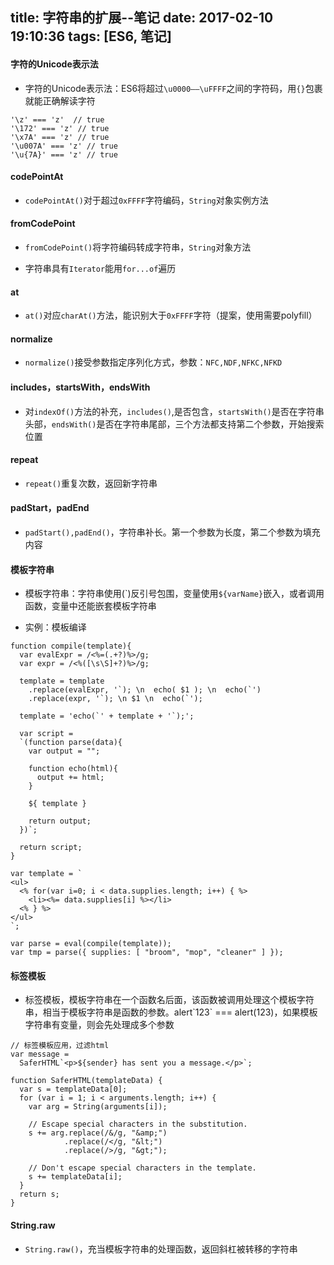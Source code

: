 title: 字符串的扩展--笔记
date: 2017-02-10 19:10:36
tags: [ES6, 笔记]
---
#### 字符的Unicode表示法

* 字符的Unicode表示法：ES6将超过`\u0000——\uFFFF`之间的字符码，用`{}`包裹就能正确解读字符

```
'\z' === 'z'  // true
'\172' === 'z' // true
'\x7A' === 'z' // true
'\u007A' === 'z' // true
'\u{7A}' === 'z' // true
```

<!-- more -->

#### codePointAt

* `codePointAt()`对于超过`0xFFFF`字符编码，`String`对象实例方法

#### fromCodePoint

* `fromCodePoint()`将字符编码转成字符串，`String`对象方法

* 字符串具有`Iterator`能用`for...of`遍历

#### at

* `at()`对应`charAt()`方法，能识别大于`0xFFFF`字符（提案，使用需要polyfill）

#### normalize

* `normalize()`接受参数指定序列化方式，参数：`NFC,NDF,NFKC,NFKD`

#### includes，startsWith，endsWith

* 对`indexOf()`方法的补充，`includes()`,是否包含，`startsWith()`是否在字符串头部，`endsWith()`是否在字符串尾部，三个方法都支持第二个参数，开始搜索位置

#### repeat

* `repeat()`重复次数，返回新字符串

#### padStart，padEnd

* `padStart(),padEnd()`，字符串补长。第一个参数为长度，第二个参数为填充内容

#### 模板字符串

* 模板字符串：字符串使用(\`)反引号包围，变量使用`${varName}`嵌入，或者调用函数，变量中还能嵌套模板字符串

* 实例：模板编译

```
function compile(template){
  var evalExpr = /<%=(.+?)%>/g;
  var expr = /<%([\s\S]+?)%>/g;

  template = template
    .replace(evalExpr, '`); \n  echo( $1 ); \n  echo(`')
    .replace(expr, '`); \n $1 \n  echo(`');

  template = 'echo(`' + template + '`);';

  var script =
  `(function parse(data){
    var output = "";

    function echo(html){
      output += html;
    }

    ${ template }

    return output;
  })`;

  return script;
}

var template = `
<ul>
  <% for(var i=0; i < data.supplies.length; i++) { %>
    <li><%= data.supplies[i] %></li>
  <% } %>
</ul>
`;

var parse = eval(compile(template));
var tmp = parse({ supplies: [ "broom", "mop", "cleaner" ] });
```

#### 标签模板

* 标签模板，模板字符串在一个函数名后面，该函数被调用处理这个模板字符串，相当于模板字符串是函数的参数。alert\`123\` === alert(123)，如果模板字符串有变量，则会先处理成多个参数

```
// 标签模板应用，过滤html
var message =
  SaferHTML`<p>${sender} has sent you a message.</p>`;

function SaferHTML(templateData) {
  var s = templateData[0];
  for (var i = 1; i < arguments.length; i++) {
    var arg = String(arguments[i]);

    // Escape special characters in the substitution.
    s += arg.replace(/&/g, "&amp;")
            .replace(/</g, "&lt;")
            .replace(/>/g, "&gt;");

    // Don't escape special characters in the template.
    s += templateData[i];
  }
  return s;
}
```
#### String.raw

* `String.raw()`，充当模板字符串的处理函数，返回斜杠被转移的字符串
